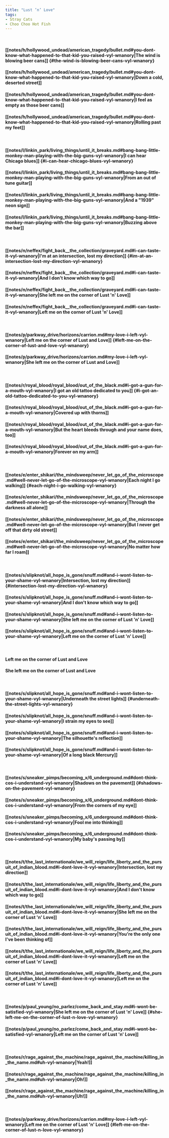 ```yaml
---
title: "Lust ’n’ Love"
tags:
- Stray Cats
- Choo Choo Hot Fish
---
```

&nbsp;
#### [[notes/h/hollywood_undead/american_tragedy/bullet.md#you-dont-know-what-happened-to-that-kid-you-raised-vyl-wnanory|The wind is blowing beer cans]] {#the-wind-is-blowing-beer-cans-vyl-wnanory}
#### [[notes/h/hollywood_undead/american_tragedy/bullet.md#you-dont-know-what-happened-to-that-kid-you-raised-vyl-wnanory|Down a cold, deserted street]]
#### [[notes/h/hollywood_undead/american_tragedy/bullet.md#you-dont-know-what-happened-to-that-kid-you-raised-vyl-wnanory|I feel as empty as those beer cans]]
#### [[notes/h/hollywood_undead/american_tragedy/bullet.md#you-dont-know-what-happened-to-that-kid-you-raised-vyl-wnanory|Rolling past my feet]]
&nbsp;
#### [[notes/l/linkin_park/living_things/until_it_breaks.md#bang-bang-little-monkey-man-playing-with-the-big-guns-vyl-wnanory|I can hear Chicago blues]] {#i-can-hear-chicago-blues-vyl-wnanory}
#### [[notes/l/linkin_park/living_things/until_it_breaks.md#bang-bang-little-monkey-man-playing-with-the-big-guns-vyl-wnanory|From an out of tune guitar]]
#### [[notes/l/linkin_park/living_things/until_it_breaks.md#bang-bang-little-monkey-man-playing-with-the-big-guns-vyl-wnanory|And a "1939" neon sign]]
#### [[notes/l/linkin_park/living_things/until_it_breaks.md#bang-bang-little-monkey-man-playing-with-the-big-guns-vyl-wnanory|Buzzing above the bar]]
&nbsp;
#### [[notes/n/neffex/fight_back__the_collection/graveyard.md#i-can-taste-it-vyl-wnanory|I'm at an intersection, lost my direction]] {#im-at-an-intersection-lost-my-direction-vyl-wnanory}
#### [[notes/n/neffex/fight_back__the_collection/graveyard.md#i-can-taste-it-vyl-wnanory|And I don't know which way to go]]
#### [[notes/n/neffex/fight_back__the_collection/graveyard.md#i-can-taste-it-vyl-wnanory|She left me on the corner of Lust 'n' Love]]
#### [[notes/n/neffex/fight_back__the_collection/graveyard.md#i-can-taste-it-vyl-wnanory|Left me on the corner of Lust 'n' Love]]
&nbsp;
#### [[notes/p/parkway_drive/horizons/carrion.md#my-love-i-left-vyl-wnanory|Left me on the corner of Lust and Love]] {#left-me-on-the-corner-of-lust-and-love-vyl-wnanory}
#### [[notes/p/parkway_drive/horizons/carrion.md#my-love-i-left-vyl-wnanory|She left me on the corner of Lust and Love]]
&nbsp;
#### [[notes/r/royal_blood/royal_blood/out_of_the_black.md#i-got-a-gun-for-a-mouth-vyl-wnanory|I got an old tattoo dedicated to you]] {#i-got-an-old-tattoo-dedicated-to-you-vyl-wnanory}
#### [[notes/r/royal_blood/royal_blood/out_of_the_black.md#i-got-a-gun-for-a-mouth-vyl-wnanory|Covered up with thorns]]
#### [[notes/r/royal_blood/royal_blood/out_of_the_black.md#i-got-a-gun-for-a-mouth-vyl-wnanory|But the heart bleeds through and your name does, too]]
#### [[notes/r/royal_blood/royal_blood/out_of_the_black.md#i-got-a-gun-for-a-mouth-vyl-wnanory|Forever on my arm]]
&nbsp;
#### [[notes/e/enter_shikari/the_mindsweep/never_let_go_of_the_microscope.md#well-never-let-go-of-the-microscope-vyl-wnanory|Each night I go walking]] {#each-night-i-go-walking-vyl-wnanory}
#### [[notes/e/enter_shikari/the_mindsweep/never_let_go_of_the_microscope.md#well-never-let-go-of-the-microscope-vyl-wnanory|Through the darkness all alone]]
#### [[notes/e/enter_shikari/the_mindsweep/never_let_go_of_the_microscope.md#well-never-let-go-of-the-microscope-vyl-wnanory|But I never get off that dirty old street]]
#### [[notes/e/enter_shikari/the_mindsweep/never_let_go_of_the_microscope.md#well-never-let-go-of-the-microscope-vyl-wnanory|No matter how far I roam]]
&nbsp;
#### [[notes/s/slipknot/all_hope_is_gone/snuff.md#and-i-wont-listen-to-your-shame-vyl-wnanory|Intersection, lost my direction]] {#intersection-lost-my-direction-vyl-wnanory}
#### [[notes/s/slipknot/all_hope_is_gone/snuff.md#and-i-wont-listen-to-your-shame-vyl-wnanory|And I don't know which way to go]]
#### [[notes/s/slipknot/all_hope_is_gone/snuff.md#and-i-wont-listen-to-your-shame-vyl-wnanory|She left me on the corner of Lust 'n' Love]]
#### [[notes/s/slipknot/all_hope_is_gone/snuff.md#and-i-wont-listen-to-your-shame-vyl-wnanory|Left me on the corner of Lust 'n' Love]]
&nbsp;
#### Left me on the corner of Lust and Love
#### She left me on the corner of Lust and Love
&nbsp;
#### [[notes/s/slipknot/all_hope_is_gone/snuff.md#and-i-wont-listen-to-your-shame-vyl-wnanory|Underneath the street lights]] {#underneath-the-street-lights-vyl-wnanory}
#### [[notes/s/slipknot/all_hope_is_gone/snuff.md#and-i-wont-listen-to-your-shame-vyl-wnanory|I strain my eyes to see]]
#### [[notes/s/slipknot/all_hope_is_gone/snuff.md#and-i-wont-listen-to-your-shame-vyl-wnanory|The silhouette's reflection]]
#### [[notes/s/slipknot/all_hope_is_gone/snuff.md#and-i-wont-listen-to-your-shame-vyl-wnanory|Of a long black Mercury]]
&nbsp;
#### [[notes/s/sneaker_pimps/becoming_x/6_underground.md#dont-think-cos-i-understand-vyl-wnanory|Shadows on the pavement]] {#shadows-on-the-pavement-vyl-wnanory}
#### [[notes/s/sneaker_pimps/becoming_x/6_underground.md#dont-think-cos-i-understand-vyl-wnanory|From the corners of my eye]]
#### [[notes/s/sneaker_pimps/becoming_x/6_underground.md#dont-think-cos-i-understand-vyl-wnanory|Fool me into thinking]]
#### [[notes/s/sneaker_pimps/becoming_x/6_underground.md#dont-think-cos-i-understand-vyl-wnanory|My baby's passing by]]
&nbsp;
#### [[notes/t/the_last_internationale/we_will_reign/life_liberty_and_the_pursuit_of_indian_blood.md#i-dont-love-it-vyl-wnanory|Intersection, lost my direction]]
#### [[notes/t/the_last_internationale/we_will_reign/life_liberty_and_the_pursuit_of_indian_blood.md#i-dont-love-it-vyl-wnanory|And I don't know which way to go]]
#### [[notes/t/the_last_internationale/we_will_reign/life_liberty_and_the_pursuit_of_indian_blood.md#i-dont-love-it-vyl-wnanory|She left me on the corner of Lust 'n' Love]]
#### [[notes/t/the_last_internationale/we_will_reign/life_liberty_and_the_pursuit_of_indian_blood.md#i-dont-love-it-vyl-wnanory|You're the only one I've been thinking of]]
#### [[notes/t/the_last_internationale/we_will_reign/life_liberty_and_the_pursuit_of_indian_blood.md#i-dont-love-it-vyl-wnanory|Left me on the corner of Lust 'n' Love]]
#### [[notes/t/the_last_internationale/we_will_reign/life_liberty_and_the_pursuit_of_indian_blood.md#i-dont-love-it-vyl-wnanory|Left me on the corner of Lust 'n' Love]]
&nbsp;
#### [[notes/p/paul_young/no_parlez/come_back_and_stay.md#i-wont-be-satisfied-vyl-wnanory|She left me on the corner of Lust 'n' Love]] {#she-left-me-on-the-corner-of-lust-n-love-vyl-wnanory}
#### [[notes/p/paul_young/no_parlez/come_back_and_stay.md#i-wont-be-satisfied-vyl-wnanory|Left me on the corner of Lust 'n' Love]]
&nbsp;
#### [[notes/r/rage_against_the_machine/rage_against_the_machine/killing_in_the_name.md#uh-vyl-wnanory|Yeah!]]
#### [[notes/r/rage_against_the_machine/rage_against_the_machine/killing_in_the_name.md#uh-vyl-wnanory|Oh!]]
#### [[notes/r/rage_against_the_machine/rage_against_the_machine/killing_in_the_name.md#uh-vyl-wnanory|Uh!]]
&nbsp;
#### [[notes/p/parkway_drive/horizons/carrion.md#my-love-i-left-vyl-wnanory|Left me on the corner of Lust 'n' Love]] {#left-me-on-the-corner-of-lust-n-love-vyl-wnanory}
